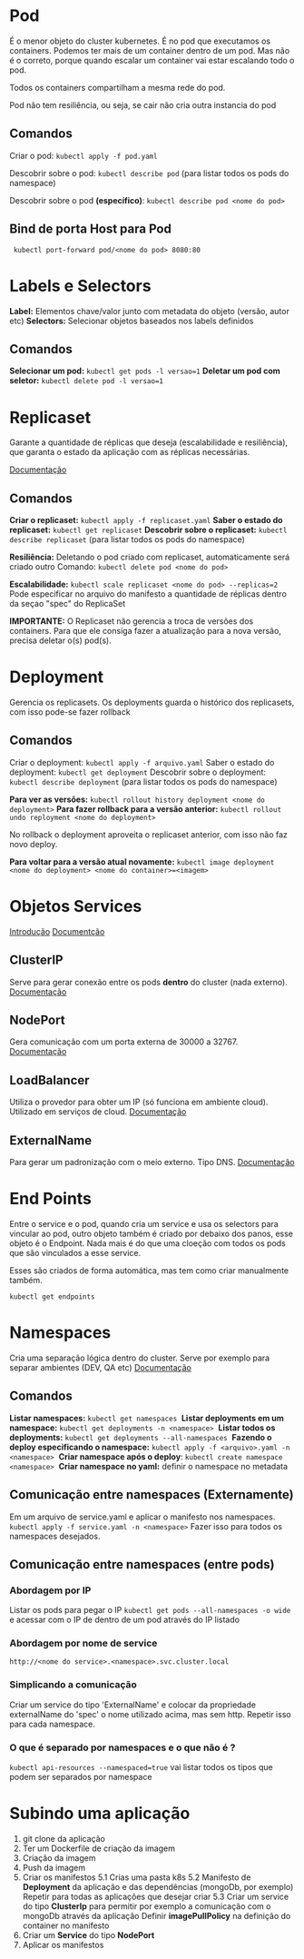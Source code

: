 # Pod
É o menor objeto do cluster kubernetes. É no pod que executamos os containers. Podemos ter mais de um container dentro de um pod.
Mas não é o correto, porque quando escalar um container vai estar escalando todo o pod.

Todos os containers compartilham a mesma rede do pod.

Pod não tem resiliência, ou seja, se cair não cria outra instancia do pod

## Comandos
Criar o pod: ```kubectl apply -f pod.yaml```

Descobrir sobre o pod: ```kubectl describe pod``` (para listar todos os pods do namespace)

Descobrir sobre o pod **(específico)**: ``` kubectl describe pod <nome do pod> ```

## Bind de porta Host para Pod
``` kubectl port-forward pod/<nome do pod> 8080:80``` 

# Labels e Selectors
**Label:** Elementos chave/valor junto com metadata do objeto (versão, autor etc)
**Selectors:** Selecionar objetos baseados nos labels definidos

## Comandos
**Selecionar um pod:** ```kubectl get pods -l versao=1```
**Deletar um pod com seletor:** ```kubectl delete pod -l versao=1```

# Replicaset
Garante a quantidade de réplicas que deseja (escalabilidade e resiliência), que garanta o estado da aplicação com as réplicas necessárias.

[Documentação](https://kubernetes.io/docs/concepts/workloads/controllers/replicaset/)
## Comandos
**Criar o replicaset:** ```kubectl apply -f replicaset.yaml```
**Saber o estado do replicaset:** ```kubectl get replicaset```
**Descobrir sobre o replicaset:** ```kubectl describe replicaset``` (para listar todos os pods do namespace)

**Resiliência:** Deletando o pod criado com replicaset, automaticamente será criado outro
Comando: ```kubectl delete pod <nome do pod>```

**Escalabilidade:** ```kubectl scale replicaset <nome do pod> --replicas=2```
Pode especificar no arquivo do manifesto a quantidade de réplicas dentro da seçao "spec" do ReplicaSet

**IMPORTANTE:** O Replicaset não gerencia a troca de versões dos containers. Para que ele consiga fazer a atualização para a nova versão, precisa deletar o(s) pod(s).

# Deployment
Gerencia os replicasets. Os deployments guarda o histórico dos replicasets, com isso pode-se fazer rollback

## Comandos
Criar o deployment: ```kubectl apply -f arquivo.yaml```
Saber o estado do deployment: ```kubectl get deployment```
Descobrir sobre o deployment: ```kubectl describe deployment``` (para listar todos os pods do namespace)

**Para ver as versões:** ```kubectl rollout history deployment <nome do deployment>```
**Para fazer rollback para a versão anterior:** ```kubectl rollout undo reployment <nome do deployment>```

No rollback o deployment aproveita o replicaset anterior, com isso não faz novo deploy.

**Para voltar para a versão atual novamente:** ```kubectl image deployment <nome do deployment> <nome do container>=<imagem>```

# Objetos Services
[Introdução](https://kubernetes.io/pt-br/docs/tutorials/kubernetes-basics/expose/expose-intro/)
[Documentção](https://kubernetes.io/docs/concepts/services-networking/service/)

## ClusterIP
Serve para gerar conexão entre os pods **dentro** do cluster (nada externo).
[Documentação](https://kubernetes.io/docs/concepts/services-networking/service/#publishing-services-service-types)


## NodePort
Gera comunicação com um porta externa de 30000 a 32767.
[Documentação](https://kubernetes.io/docs/concepts/services-networking/service/#type-nodeport)

## LoadBalancer
Utiliza o provedor para obter um IP (só funciona em ambiente cloud). Utilizado em serviços de cloud.
[Documentação](https://kubernetes.io/docs/concepts/services-networking/service/#loadbalancer)

## ExternalName
Para gerar um padronização com o meio externo. Tipo DNS.
[Documentação](https://kubernetes.io/docs/concepts/services-networking/service/#externalname)

# End Points
Entre o service e o pod, quando cria um service e usa os selectors para vincular ao pod, outro objeto também é
criado por debaixo dos panos, esse objeto é o Endpoint. Nada mais é do que uma cloeção com todos os pods que são vinculados a esse service.

Esses são criados de forma automática, mas tem como criar manualmente também.

```kubectl get endpoints```

# Namespaces
Cria uma separação lógica dentro do cluster. Serve por exemplo para separar ambientes (DEV, QA etc)
[Documentação](https://kubernetes.io/docs/concepts/overview/working-with-objects/namespaces/)

## Comandos
**Listar namespaces:** ```kubectl get namespaces```&nbsp;
**Listar deployments em um namespace:** ```kubectl get deployments -n <namespace>```&nbsp;
**Listar todos os deployments:** ```kubectl get deployments --all-namespaces```&nbsp;
**Fazendo o deploy especificando o namespace:** ```kubectl apply -f <arquivo>.yaml -n <namespace>```&nbsp;
**Criar namespace após o deploy**: ```kubectl create namespace <namespace>```&nbsp;
**Criar namespace no yaml:** definir o namespace no metadata

## Comunicação entre namespaces (Externamente)
Em um arquivo de service.yaml e aplicar o manifesto nos namespaces.
```kubectl apply -f service.yaml -n <namespace>```
Fazer isso para todos os namespaces desejados.

## Comunicação entre namespaces (entre pods)
### Abordagem por IP 
Listar os pods para pegar o IP
```kubectl get pods --all-namespaces -o wide``` e acessar com o IP de dentro de um pod através do IP listado

### Abordagem por nome de service
```http://<nome do service>.<namespace>.svc.cluster.local```

### Simplicando a comunicação
Criar um service do tipo 'ExternalName' e colocar da propriedade externalName do 'spec' o nome utilizado acima, mas sem http. Repetir isso para cada namespace.

### O que é separado por namespaces e o que não é ?
```kubectl api-resources --namespaced=true``` vai listar todos os tipos que podem ser separados por namespace

# Subindo uma aplicação
1. git clone da aplicação
2. Ter um Dockerfile de criação da imagem
3. Criação da imagem
4. Push da imagem
5. Criar os manifestos
    5.1 Crias uma pasta k8s
    5.2 Manifesto de **Deployment** da aplicação e das dependências (mongoDb, por exemplo)
    Repetir para todas as aplicações que desejar criar
    5.3 Criar um service do tipo **ClusterIp** para permitir por exemplo a comunicação com o mongoDb através da aplicação
    Definir **imagePullPolicy** na definição do container no manifesto
6. Criar um **Service** do tipo **NodePort**
7. Aplicar os manifestos




